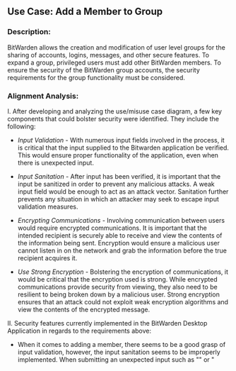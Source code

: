 ## Use Case: Add a Member to Group

### Description:
BitWarden allows the creation and modification of user level groups for the sharing of accounts, logins, messages, and other secure features. To expand a group, privileged users must add other BitWarden members. To ensure the security of the BitWarden group accounts, the security requirements for the group functionality must be considered.

### Alignment Analysis:

I. After developing and analyzing the use/misuse case diagram, a few key components that could bolster security were identified. They include the following:

* *Input Validation* - With numerous input fields involved in the process, it is critical that the input supplied to the Bitwarden application be verified. This would ensure proper functionality of the application, even when there is unexpected input.

* *Input Sanitation* - After input has been verified, it is important that the input be sanitized in order to prevent any malicious attacks. A weak input field would be enough to act as an attack vector. Sanitation further prevents any situation in which an attacker may seek to escape input validation measures.

* *Encrypting Communications* - Involving communication between users would require encrypted communications. It is important that the intended recipient is securely able to receive and view the contents of the information being sent. Encryption would ensure a malicious user cannot listen in on the network and grab the information before the true recipient acquires it.

* *Use Strong Encryption* - Bolstering the encryption of communications, it would be critical that the encryption used is strong. While encrypted communications provide security from viewing, they also need to be resilient to being broken down by a malicious user. Strong encryption ensures that an attack could not exploit weak encryption algorithms and view the contents of the encrypted message.

II. Security features currently implemented in the BitWarden Desktop Application in regards to the requirements above:

* When it comes to adding a member, there seems to be a good grasp of input validation, however, the input sanitation seems to be improperly implemented. When submitting an unexpected input such as "<script>alert(1)</script>" or "<script>", the application will throw a few errors and forcibly sign the user out. "\<a>" on the other hand is recognized during the input validation phase and the program prompts the user to enter a valid email.
  
* *[End to End AES 256](https://github.com/bitwarden/desktop/blob/64da326be359d6e4b878ad2647e2eedbbb2cf01d/stores/chocolatey/bitwarden.nuspec)* - Data is encrypted using AES 256 in CBC with keys generated from salted PBKDF2 SHA256 hashes.

### Diagram:
![](https://github.com/DoctorEww/software-assurance/blob/main/usecase/add_member_org/AddMemberV3.jpg)

